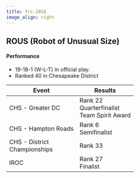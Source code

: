 ```yaml
---
title: frc-2016
image_align: right
---
```


## ROUS (Robot of Unusual Size)


#### Performance
* 19-18-1 (W-L-T) in official play.
* Ranked 40 in Chesapeake District

<html>
<table class="table table-striped table-hover">
  <thead> 
    <tr>
        <th>Event</th>
        <th>Results</th>
      </tr>
    </thead>
  <tbody>
     <tr>
        <td> CHS - Greater DC</td>
        <td> Rank 22 <br/> Quarterfinalist <br/> Team Spirit Award</td>
      </tr>
     <tr>
        <td> CHS - Hampton Roads</td>
        <td> Rank 6 <br/> Semifinalist <br/></td>
      </tr>
    <tr>
        <td> CHS - District <br/> Championships </td>
        <td> Rank 33 </td>
      </tr>
    <tr>
        <td> IROC </td>
        <td> Rank 27 <br/> Finalist </td>
      </tr> 
  </tbody>
</table>
</html>